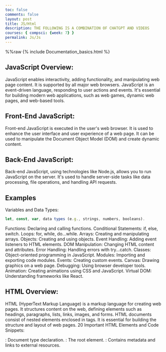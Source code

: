 ```yaml
---
toc: false
comments: false
layout: post
title: JS/Html
description: THE FOLLOWING IS A COMBINATION OF CHATGPT AND VIDEOS
courses: { compsci: {week: 7} }
permalink: Js/Js
---
```

%%raw
{% include Documentation_basics.html %}

## JavaScript Overview:
JavaScript enables interactivity, adding functionality, and manipulating web page content.
It is supported by all major web browsers.
JavaScript is an event-driven language, responding to user actions and events.
It's essential for building modern web applications, such as web games, dynamic web pages, and web-based tools.

## Front-End JavaScript:

Front-end JavaScript is executed in the user's web browser.
It is used to enhance the user interface and user experience of a web page.
It can be used to manipulate the Document Object Model (DOM) and create dynamic content.
## Back-End JavaScript:

Back-end JavaScript, using technologies like Node.js, allows you to run JavaScript on the server.
It's used to handle server-side tasks like data processing, file operations, and handling API requests.

## Examples
Variables and Data Types: 
```javascript
let, const, var, data types (e.g., strings, numbers, booleans).
```
Functions: Declaring and calling functions.
Conditional Statements: if, else, switch.
Loops: for, while, do...while.
Arrays: Creating and manipulating arrays.
Objects: Creating and using objects.
Event Handling: Adding event listeners to HTML elements.
DOM Manipulation: Changing HTML content and attributes.
Error Handling: Handling errors with try...catch.
Classes: Object-oriented programming in JavaScript.
Modules: Importing and exporting code modules.
Events: Creating custom events.
Canvas: Drawing graphics on a web page.
Debugging: Using browser developer tools.
Animation: Creating animations using CSS and JavaScript.
Virtual DOM: Understanding frameworks like React.

## HTML Overview:

HTML (HyperText Markup Language) is a markup language for creating web pages.
It structures content on the web, defining elements such as headings, paragraphs, lists, links, images, and forms.
HTML documents consist of nested elements enclosed in tags.
It is essential for building the structure and layout of web pages.
20 Important HTML Elements and Code Snippets:

<!DOCTYPE html>: Document type declaration.
<html>: The root element.
<head>: Contains metadata and links to external resources.
<title>: Sets the page title.
<meta>: Provides metadata about the document.
<link>: Links to external resources (CSS, icon, etc.).
<script>: Embeds or references JavaScript code.
<style>: Embeds CSS styles.
<div>: A generic container.
<p>: Defines a paragraph.
<h1> to <h6>: Headings.
<ul> and <ol>: Unordered and ordered lists.
<li>: List item.
<a>: Creates hyperlinks.
<img>: Embeds images.
<form>: Defines a form.
<input>: Input fields in forms.
<textarea>: Multiline text input.
<button>: A clickable button.
<iframe>: Embeds external content.

## Difference Between JavaScript and HTML:

JavaScript is a programming language used for adding functionality and interactivity to web pages. It runs in the browser (front end) and on the server (back end with Node.js).
HTML is a markup language used to structure and display content on web pages. It defines the page's layout and content but lacks the ability to perform logic or interactivity.
JavaScript and HTML work together: JavaScript enhances HTML by making web pages interactive and dynamic, while HTML defines the content and structure of those pages.
These code snippets and concepts cover essential aspects of JavaScript and HTML for web development. They can be used as building blocks for creating interactive and well-structured web applications.


## Objected Oriented Programming (simply explained)
In simple terms, OOP is like creating a set of Lego blocks. Each block is an object, and they can be connected to form complex structures. 

For example, consider a "Car" object. It has attributes (properties) such as color, speed, and size, and it has behaviors (methods) such as starting the engine, stopping, and accelerating. In OOP, you'd create a class called "Car" that defines these attributes and behaviors, and then create instances of this class to represent specific cars in your program.

OOP helps in organizing code, making it easier to manage, maintain, and extend, especially when dealing with complex systems or programs with many interacting parts.